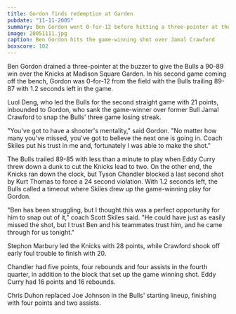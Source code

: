 ```yaml
---
title: Gordon finds redemption at Garden
pubdate: "11-11-2005"
summary: Ben Gordon went 0-for-12 before hitting a three-pointer at the buzzer to give the Bulls a 90-89 win.
image: 20051111.jpg
caption: Ben Gordon hits the game-winning shot over Jamal Crawford
boxscore: 102
---
```


Ben Gordon drained a three-pointer at the buzzer to give the Bulls a 90-89 win over the Knicks at Madison Square Garden. In his second game coming off the bench, Gordon was 0-for-12 from the field with the Bulls trailing 89-87 with 1.2 seconds left in the game.

Luol Deng, who led the Bulls for the second straight game with 21 points, inbounded to Gordon, who sank the game-winner over former Bull Jamal Crawford to snap the Bulls' three game losing streak.

"You've got to have a shooter's mentality," said Gordon. "No matter how many you've missed, you've got to believe the next one is going in. Coach Skiles put his trust in me and, fortunately I was able to make the shot."

The Bulls trailed 89-85 with less than a minute to play when Eddy Curry threw down a dunk to cut the Knicks lead to two. On the other end, the Knicks ran down the clock, but Tyson Chandler blocked a last second shot by Kurt Thomas to force a 24 second violation. With 1.2 seconds left, the Bulls called a timeout where Skiles drew up the game-winning play for Gordon.

"Ben has been struggling, but I thought this was a perfect opportunity for him to snap out of it," coach Scott Skiles said. "He could have just as easily missed the shot, but I trust Ben and his teammates trust him, and he came through for us tonight."

Stephon Marbury led the Knicks with 28 points, while Crawford shook off early foul trouble to finish with 20.

Chandler had five points, four rebounds and four assists in the fourth quarter, in addition to the block that set up the game winning shot. Eddy Curry had 16 points and 16 rebounds.

Chris Duhon replaced Joe Johnson in the Bulls' starting lineup, finishing with four points and two assists.